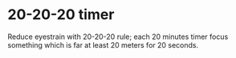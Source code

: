 # 20-20-20 timer

Reduce eyestrain with 20-20-20 rule; each 20 minutes timer focus something which is far at least 20 meters for 20 seconds.